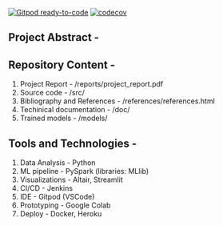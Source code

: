 [![Gitpod ready-to-code](https://img.shields.io/badge/Gitpod-ready--to--code-blue?logo=gitpod)](https://gitpod.io/#https://github.com/sharsulkar/H1B_LCA_outcome_prediction)
[![codecov](https://codecov.io/gh/sharsulkar/H1B_LCA_outcome_prediction/branch/main/graph/badge.svg?token=JFJP6GZNGC)](https://codecov.io/gh/sharsulkar/H1B_LCA_outcome_prediction)

## Project Abstract -


## Repository Content -
1. Project Report - /reports/project_report.pdf
2. Source code - /src/
3. Bibliography and References - /references/references.html 
4. Techinical documentation - /doc/
5. Trained models - /models/

## Tools and Technologies -
1. Data Analysis - Python
2. ML pipeline - PySpark (libraries: MLlib)
3. Visualizations - Altair, Streamlit
4. CI/CD - Jenkins
5. IDE - Gitpod (VSCode)
6. Prototyping - Google Colab
7. Deploy - Docker, Heroku
